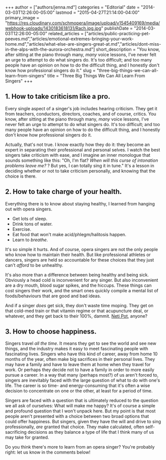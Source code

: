 +++
author = ["authors/jenna.md"]
categories = "Editorial"
date = "2014-03-03T12:26:00-05:00"
lastmod = "2015-04-27T21:14:00-04:00"
primary_image = "https://res.cloudinary.com/schmopera/image/upload/v1545409169/media/webhook-uploads/1430183618131/Rach.jpg.jpg"
publishDate = "2014-03-03T12:26:00-05:00"
related_articles = ["articles/public-practicing-pet-peeves.md","articles/emotional-extremes-bringing-your-work-home.md","articles/what-else-are-singers-great-at.md","articles/dont-miss-in-the-alps-with-the-aurora-orchestra.md"]
short_description = "You know, after sitting at the piano through many, _many_ voice lessons, I&#039;ve never felt an urge to attempt to do what singers do. It&#039;s too difficult; and too many people have an opinion on how to do the difficult thing, and I honestly don&#039;t know how professional singers do it."
slug = "three-big-things-we-can-all-learn-from-singers"
title = "Three Big Things We Can All Learn From Singers"
+++

## 1. How to take criticism like a pro.

Every single aspect of a singer's job includes hearing criticism. They get it from teachers, conductors, directors, coaches, and of course, critics. You know, after sitting at the piano through many, _many_ voice lessons, I've never felt an urge to attempt to do what singers do. It's too difficult; and too many people have an opinion on how to do the difficult thing, and I honestly don't know how professional singers do it.

Actually, that's not true. I know exactly how they do it: they become an expert in separating their professional and personal selves. I watch the best singers take criticism with ease, and I imagine an inner monologue that sounds something like this: "Oh, I'm flat? _When will this curse of intonation problems leave me?_ ? But yes, I can totally sing it in tune." It's a lesson in deciding whether or not to take criticism personally, and knowing that the choice is there.

## 2. How to take charge of your health.

Everything there is to know about staying healthy, I learned from hanging out with opera singers.

*   Get lots of sleep.
*   Drink tons of water.
*   Exercise.
*   Eat food that won't make acid/phlegm/halitosis happen.
*   Learn to _breathe_.

It's so simple it hurts. And of course, opera singers are not the only people who know how to maintain their health. But like professional athletes or dancers, singers are held so accountable for these choices that they just can't _afford_ to be unhealthy.

It's also more than a difference between being healthy and being sick. Obviously a head cold is inconvenient for any singer. But also inconvenient are a dry mouth, blood sugar spikes, and the hiccups. These things can cost singers their work, and the smart ones quickly compile a mental list of foods/behaviours that are good and bad ideas.

And if a singer _does_ get sick, they don't waste time moping. They get on that cold-med train or that vitamin regime or that acupuncture deal, or whatever, and they get back to their 100%, dammit. [Neti Pot](http://en.wikipedia.org/wiki/Nasal_irrigation), anyone?

## 3\. How to choose happiness.

Singers travel _all the time_. It means they get to see the world and see new things, and the industry makes it easy to meet fascinating people with fascinating lives. Singers who have this kind of career, away from home 10 months of the year, often make big sacrifices in their personal lives. They may have a family and have to leave them at home when they travel for work. Or perhaps they decide not to have a family in order to more easily pursue a career. In a way that many (perhaps most?) of us aren't forced to, singers are inevitably faced with the large question of what to do with one's life. The career is so time- and energy-consuming that it's often a wise decision to concentrate on one or the other, at least for a period of time.

Singers are faced with a question that is ultimately reduced to the question we all ask of ourselves: What will make me happy? It's of course a simple and profound question that I won't unpack here. But my point is that most people aren't presented with a choice between two broad options that could offer happiness. But singers, given they have the will and drive to sing professionally, _are_ granted that choice. They make calculated, often self-sacrificing decisions as they balance a type of life that I think many of us may take for granted.

Do you think there's more to learn from an opera singer? You're probably right: let us know in the comments below!
